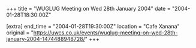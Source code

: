 +++
title = "WUGLUG Meeting on Wed 28th January 2004"
date = "2004-01-28T18:30:00Z"

[extra]
end_time = "2004-01-28T19:30:00Z"
location = "Cafe Xanana"
original = "https://uwcs.co.uk/events/wuglug-meeting-on-wed-28th-january-2004-1474488948728/"
+++



